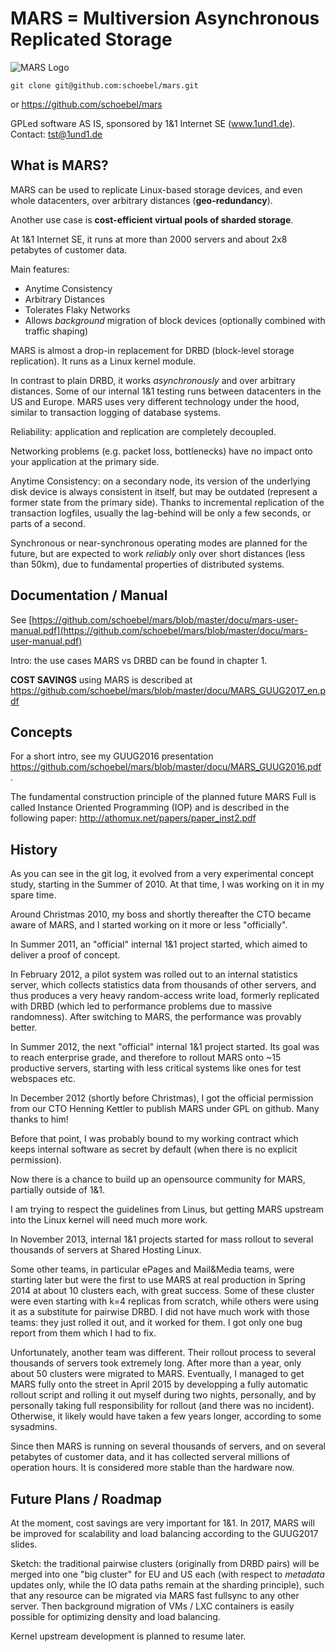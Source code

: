 # MARS = Multiversion Asynchronous Replicated Storage

![MARS Logo](docu/images/earth-mars-transfer.jpg)

`git clone git@github.com:schoebel/mars.git`

or https://github.com/schoebel/mars

GPLed software AS IS, sponsored by 1&1 Internet SE (www.1und1.de). Contact: tst@1und1.de

## What is MARS?

MARS can be used to replicate Linux-based storage devices, and even whole datacenters, over arbitrary distances (**geo-redundancy**).

Another use case is **cost-efficient virtual pools of sharded storage**.

At 1&1 Internet SE, it runs at more than 2000 servers and about 2x8 petabytes of customer data.

Main features:
* Anytime Consistency
* Arbitrary Distances
* Tolerates Flaky Networks
* Allows _background_ migration of block devices (optionally combined with traffic shaping)

MARS is almost a drop-in replacement for DRBD (block-level storage replication). It runs as a Linux kernel module.

In contrast to plain DRBD, it works _asynchronously_ and over arbitrary distances. Some of our internal 1&1 testing runs between datacenters in the US and Europe. MARS uses very different technology under the hood, similar to transaction logging of database systems.

Reliability: application and replication are completely decoupled.

Networking problems (e.g. packet loss, bottlenecks) have no impact onto your application at the primary side.

Anytime Consistency: on a secondary node, its version of the underlying disk device is always consistent in itself, but may be outdated (represent a former state from the primary side). Thanks to incremental replication of the transaction logfiles, usually the lag-behind will be only a few seconds, or parts of a second.

Synchronous or near-synchronous operating modes are planned for the future, but are expected to work _reliably_ only over short 
distances (less than 50km), due to fundamental properties of distributed systems.

## Documentation / Manual

See [https://github.com/schoebel/mars/blob/master/docu/mars-user-manual.pdf](https://github.com/schoebel/mars/blob/master/docu/mars-user-manual.pdf)

Intro: the use cases MARS vs DRBD can be found in chapter 1.

**COST SAVINGS** using MARS is described at https://github.com/schoebel/mars/blob/master/docu/MARS_GUUG2017_en.pdf

## Concepts

For a short intro, see my GUUG2016 presentation https://github.com/schoebel/mars/blob/master/docu/MARS_GUUG2016.pdf .

The fundamental construction principle of the planned future MARS Full is called Instance Oriented Programming (IOP) and is described in the following paper: http://athomux.net/papers/paper_inst2.pdf

## History

As you can see in the git log, it evolved from a very experimental concept study, starting in the Summer of 2010.
At that time, I was working on it in my spare time.

Around Christmas 2010, my boss and shortly thereafter the CTO became aware of MARS, and I started working on it more or less "officially".

In Summer 2011, an "official" internal 1&1 project started, which aimed to deliver a proof of concept.

In February 2012, a pilot system was rolled out to an internal statistics server, which collects statistics data from thousands of other servers, and thus produces a very heavy random-access write load, formerly replicated with DRBD (which led to performance problems due to massive randomness). After switching to MARS, the performance was provably better.

In Summer 2012, the next "official" internal 1&1 project started. Its goal was to reach enterprise grade, and therefore to rollout MARS onto ~15 productive servers, starting with less critical systems like ones for test webspaces etc.

In December 2012 (shortly before Christmas), I got the official permission from our CTO Henning Kettler to publish MARS under GPL on github. Many thanks to him!

Before that point, I was probably bound to my working contract which keeps internal software as secret by default (when there is no explicit permission).

Now there is a chance to build up an opensource community for MARS, partially outside of 1&1.

I am trying to respect the guidelines from Linus, but getting MARS upstream into the Linux kernel will need much more work.

In November 2013, internal 1&1 projects started for mass rollout to several thousands of servers at Shared Hosting Linux.

Some other teams, in particular ePages and Mail&Media teams, were starting later but were the first to use MARS at real production in Spring 2014 at about 10 clusters each, with great success. Some of these cluster were even starting with k=4 replicas from scratch, while others were using it as a substitute for pairwise DRBD. I did not have much work with those teams: they just rolled it out, and it worked for them. I got only one bug report from them which I had to fix.

Unfortunately, another team was different. Their rollout process to several thousands of servers took extremely long. After more than a year, only about 50 clusters were migrated to MARS. Eventually, I managed to get MARS fully onto the street in April 2015 by developping a fully automatic rollout script and rolling it out myself during two nights, personally, and by personally taking full responsibility for rollout (and there was no incident). Otherwise, it likely would have taken a few years longer, according to some sysadmins.

Since then MARS is running on several thousands of servers, and on several petabytes of customer data, and it has collected serveral millions of operation hours. It is considered more stable than the hardware now.

## Future Plans / Roadmap

At the moment, cost savings are very important for 1&1. In 2017, MARS will be improved for scalability and load balancing according to the GUUG2017 slides.

Sketch: the traditional pairwise clusters (originally from DRBD pairs) will be merged into one "big cluster" for EU and US each (with respect to _metadata_ updates only, while the IO data paths remain at the sharding principle), such that any resource can be migrated via MARS fast fullsync to any other server. Then background migration of VMs / LXC containers is easily possible for optimizing density and load balancing.

Kernel upstream development is planned to resume later.

